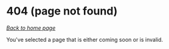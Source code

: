 # 404 (page not found)

[*Back to home page*](.)

You've selected a page that is either coming soon or is invalid.
